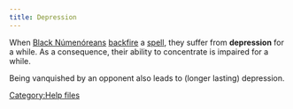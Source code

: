 ```yaml
---
title: Depression
---
```


When [Black Númenóreans](Black_Númenórean "wikilink")
[backfire](backfire "wikilink") a [spell](spell "wikilink"), they suffer
from **depression** for a while. As a consequence, their ability to
concentrate is impaired for a while.

Being vanquished by an opponent also leads to (longer lasting)
depression.

[Category:Help files](Category:Help_files "wikilink")